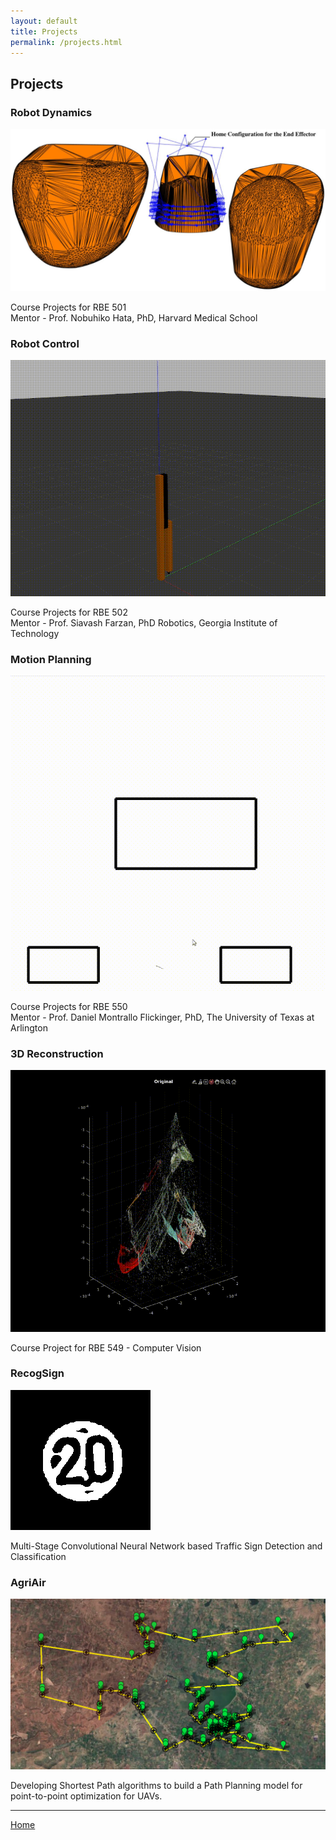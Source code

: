 ```yaml
---
layout: default
title: Projects
permalink: /projects.html
---
```


## Projects

### Robot Dynamics
<img src="../assets/img/dynamics.jpg" style="height: 200; width: auto;" alt="Robot Dynamics">  


Course Projects for RBE 501  
Mentor - Prof.  Nobuhiko Hata, PhD, Harvard Medical School


### Robot Control
<img src="../assets/img/control.gif" style="height: 200; width: auto;" alt="Robot Control">  

Course Projects for RBE 502  
Mentor - Prof. Siavash Farzan, PhD Robotics, Georgia Institute of Technology


### Motion Planning
<img src="../assets/img/motion.gif" style="height: 200; width: auto;" alt="Motion Planning">

Course Projects for RBE 550  
Mentor - Prof. Daniel Montrallo Flickinger, PhD, The University of Texas at Arlington

### 3D Reconstruction
<img src="../assets/img/reconstruct.gif" style="height: 200; width: auto;" alt="Robot Dynamics">  

Course Project for RBE 549 - Computer Vision


### RecogSign
<img src="../assets/img/recogsign.png" style="height: 200; width: auto;" alt="RecogSign">  

Multi-Stage Convolutional Neural Network based Traffic Sign Detection and Classification 


### AgriAir
<img src="../assets/img/agriair.png" style="height: 200; width: auto;" alt="RecogSign">  

Developing Shortest Path algorithms to build a Path Planning model for point-to-point optimization for UAVs.


***
[Home](./index.html)
